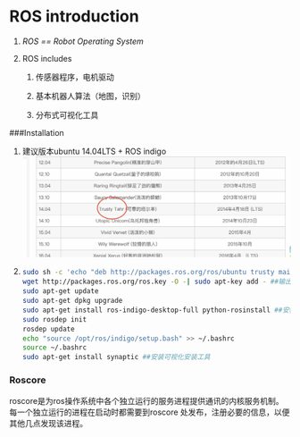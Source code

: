 # ROS introduction

1. *ROS ==  Robot Operating System*

2. ROS includes 

   1. 传感器程序，电机驱动

   2. 基本机器人算法（地图，识别）

   3. 分布式可视化工具


###Installation

1. 建议版本ubuntu 14.04LTS + ROS indigo<img src='./images/Screen Shot 2019-01-15 at 5.48.06 pm.jpg' >

2. ```bash
   sudo sh -c 'echo "deb http://packages.ros.org/ros/ubuntu trusty main" > /etc/apt/sources.list.d/ros-latest.list'
   wget http://packages.ros.org/ros.key -O -| sudo apt-key add - ##输出名字为 - ， 并添加 - 为apt-key
   sudo apt-get update
   sudo apt-get dpkg upgrade
   sudo apt-get install ros-indigo-desktop-full python-rosinstall ##安装全套系统工具
   sudo rosdep init
   rosdep update 
   echo "source /opt/ros/indigo/setup.bash" >> ~/.bashrc
   source ~/.bashrc
   sudo apt-get install synaptic ##安装可视化安装工具
   ```

### Roscore

roscore是为ros操作系统中各个独立运行的服务进程提供通讯的内核服务机制。每一个独立运行的进程在启动时都需要到roscore 处发布，注册必要的信息，以便其他几点发现该进程。